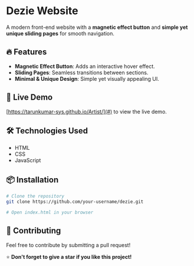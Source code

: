 # Dezie Website



A modern front-end website with a **magnetic effect button** and **simple yet unique sliding pages** for smooth navigation.

## 🔥 Features

- **Magnetic Effect Button**: Adds an interactive hover effect.
- **Sliding Pages**: Seamless transitions between sections.
- **Minimal & Unique Design**: Simple yet visually appealing UI.

## 🚀 Live Demo

[https://tarunkumar-sys.github.io/Artist/](#)  to view the live demo.

## 🛠️ Technologies Used

- HTML
- CSS
- JavaScript

## 📦 Installation

```sh
# Clone the repository
git clone https://github.com/your-username/dezie.git

# Open index.html in your browser
```

## 🤝 Contributing

Feel free to contribute by submitting a pull request!


⭐ **Don't forget to give a star if you like this project!**


